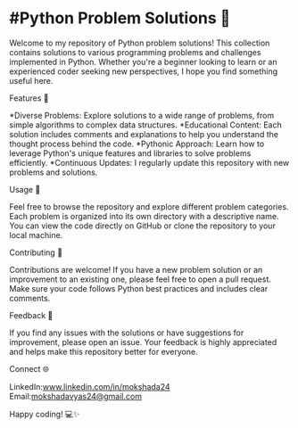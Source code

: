 # #Python Problem Solutions 🐍

Welcome to my repository of Python problem solutions! This collection contains solutions to various programming problems and challenges implemented in Python. Whether you're a beginner looking to learn or an experienced coder seeking new perspectives, I hope you find something useful here.

Features 🌟

*Diverse Problems: Explore solutions to a wide range of problems, from simple algorithms to complex data structures.
*Educational Content: Each solution includes comments and explanations to help you understand the thought process behind the code.
*Pythonic Approach: Learn how to leverage Python's unique features and libraries to solve problems efficiently.
*Continuous Updates: I regularly update this repository with new problems and solutions.

Usage 🚀

Feel free to browse the repository and explore different problem categories. Each problem is organized into its own directory with a descriptive name. You can view the code directly on GitHub or clone the repository to your local machine.

Contributing 🤝

Contributions are welcome! If you have a new problem solution or an improvement to an existing one, please feel free to open a pull request. Make sure your code follows Python best practices and includes clear comments.

Feedback 📝

If you find any issues with the solutions or have suggestions for improvement, please open an issue. Your feedback is highly appreciated and helps make this repository better for everyone.

Connect 🌐

LinkedIn:www.linkedin.com/in/mokshada24
Email:mokshadavyas24@gmail.com

Happy coding! 💻✨
